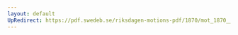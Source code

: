 ```yaml
---
layout: default
UpRedirect: https://pdf.swedeb.se/riksdagen-motions-pdf/1870/mot_1870__ak__00146.pdf
---
```

